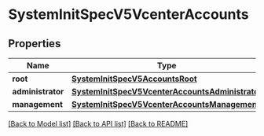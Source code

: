 # SystemInitSpecV5VcenterAccounts

## Properties
Name | Type | Description | Notes
------------ | ------------- | ------------- | -------------
**root** | [**SystemInitSpecV5AccountsRoot**](SystemInitSpecV5AccountsRoot.md) |  | [optional] 
**administrator** | [**SystemInitSpecV5VcenterAccountsAdministrator**](SystemInitSpecV5VcenterAccountsAdministrator.md) |  | [optional] 
**management** | [**SystemInitSpecV5VcenterAccountsManagement**](SystemInitSpecV5VcenterAccountsManagement.md) |  | [optional] 

[[Back to Model list]](../README.md#documentation-for-models) [[Back to API list]](../README.md#documentation-for-api-endpoints) [[Back to README]](../README.md)

